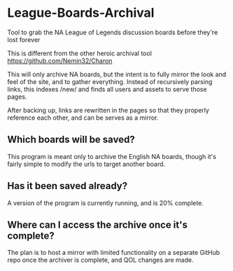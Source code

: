 # League-Boards-Archival
Tool to grab the NA League of Legends discussion boards before they're lost forever

This is different from the other heroic archival tool https://github.com/Nemin32/Charon

This will only archive NA boards, but the intent is to fully mirror the look and feel of the site, and to gather everything.
Instead of recursively parsing links, this indexes /new/ and finds all users and assets to serve those pages.

After backing up, links are rewritten in the pages so that they properly reference each other, and can be serves as a mirror.

## Which boards will be saved?
This program is meant only to archive the English NA boards, though it's fairly simple to modify the urls to target another board.

## Has it been saved already?
A version of the program is currently running, and is 20% complete.

## Where can I access the archive once it's complete?
The plan is to host a mirror with limited functionality on a separate GitHub repo once the archiver is complete, and QOL changes are made.